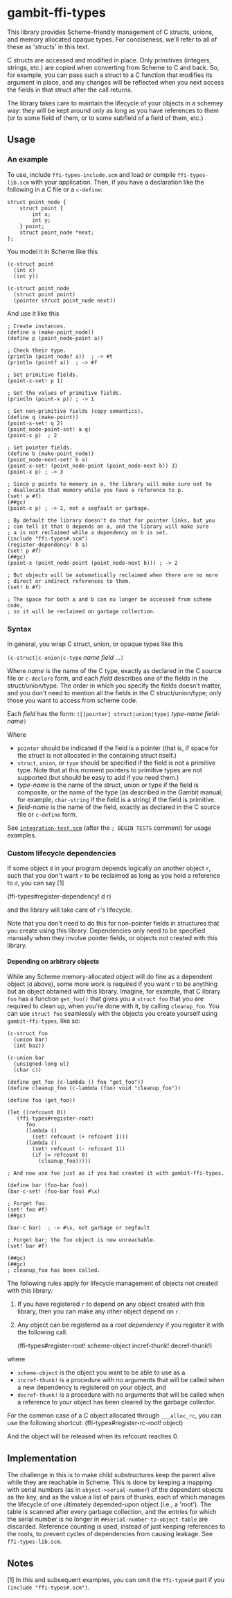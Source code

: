 gambit-ffi-types
================

This library provides Scheme-friendly management of C structs, unions, and memory allocated opaque types.  For conciseness, we'll refer to all of these as 'structs' in this text.

C structs are accessed and modified in place.  Only primitives (integers, strings, etc.) are copied when converting from Scheme to C and back.  So, for example, you can pass such a struct to a C function that modifies its argument in place, and any changes will be reflected when you next access the fields in that struct after the call returns.

The library takes care to maintain the lifecycle of your objects in a schemey way: they will be kept around only as long as you have references to them (or to some field of them, or to some subfield of a field of them, etc.)

## Usage

### An example

To use, include `ffi-types-include.scm` and load or compile `ffi-types-lib.scm` with your application.  Then, if you have a declaration like the following in a C file or a `c-define`:

    struct point_node {
        struct point {
            int x;
            int y;
        } point;
        struct point_node *next;
    };

You model it in Scheme like this

    (c-struct point
      (int x)
      (int y))

    (c-struct point_node
      (struct point point)
      (pointer struct point_node next))

And use it like this

    ; Create instances.
    (define a (make-point_node))
    (define p (point_node-point a))

    ; Check their type.
    (println (point_node? a))  ; -> #t
    (println (point? a))  ; -> #f

    ; Set primitive fields.
    (point-x-set! p 1)

    ; Get the values of primitive fields.
    (println (point-x p)) ; -> 1

    ; Set non-primitive fields (copy semantics).
    (define q (make-point))
    (point-x-set! q 2)
    (point_node-point-set! a q)
    (point-x p)  ; 2

    ; Set pointer fields.
    (define b (make-point_node))
    (point_node-next-set! b a)
    (point-x-set! (point_node-point (point_node-next b)) 3)
    (point-x p) ; -> 3

    ; Since p points to memory in a, the library will make sure not to
    ; deallocate that memory while you have a reference to p.
    (set! a #f)
    (##gc)
    (point-x p) ; -> 2, not a segfault or garbage.

    ; By default the library doesn't do that for pointer links, but you
    ; can tell it that b depends on a, and the library will make sure
    ; a is not reclaimed while a dependency on b is set.
    (include "ffi-types#.scm")
    (register-dependency! b a)
    (set! p #f)
    (##gc)
    (point-x (point_node-point (point_node-next b))) ; -> 2

    ; But objects will be automatically reclaimed when there are no more
    ; direct or indirect references to them.
    (set! b #f)

    ; The space for both a and b can no longer be accessed from scheme code,
    ; so it will be reclaimed on garbage collection.

### Syntax

In general, you wrap C struct, union, or opaque types like this

   `(c-struct|c-union|c-type` _name_ _field_ ...`)`

Where _name_ is the name of the C type, exactly as declared in the C source file or `c-declare` form, and each _field_ describes one of the fields in the struct/union/type.  The order in which you specify the fields doesn't matter, and you don't need to mention all the fields in the C struct/union/type; only those you want to access from scheme code.

Each _field_ has the form:
   `([[pointer] struct|union|type]` _type-name_ _field-name_`)`

Where
- `pointer` should be indicated if the field is a pointer (that is, if space for the struct is not allocated in the containing struct itself.)
- `struct`, `union`, or `type` should be specified if the field is not a primitive type.  Note that at this moment pointers to primitive types are not supported (but should be easy to add if you need them.)
- _type-name_ is the name of the struct, union or type if the field is composite, or the name of the type (as described in the Gambit manual; for example, `char-string` if the field is a string) if the field is primitive.
- _field-name_ is the name of the field, exactly as declared in the C source file or `c-define` form.

See [`integration-test.scm`](https://github.com/euccastro/gambit-ffi-types/blob/master/integration-test.scm) (after the `; BEGIN TESTS` comment) for usage examples.

### Custom lifecycle dependencies

If some object `d` in your program depends logically on another object `r`, such that you don't want `r` to be reclaimed as long as you hold a reference to `d`, you can say [1]

   (ffi-types#register-dependency! d r)

and the library will take care of `r`'s lifecycle.

Note that you don't need to do this for non-pointer fields in structures that you create using this library.  Dependencies only need to be specified manually when they involve pointer fields, or objects not created with this library.

#### Depending on arbitrary objects

While any Scheme memory-allocated object will do fine as a dependent object (`d` above), some more work is required if you want `r` to be anything but an object obtained with this library.  Imagine, for example, that C library `foo` has a function `get_foo()` that gives you a `struct foo` that you are required to clean up, when you're done with it, by calling `cleanup_foo`.  You can use `struct foo` seamlessly with the objects you create yourself using `gambit-ffi-types`, like so:

    (c-struct foo
      (union bar)
      (int baz))

    (c-union bar
      (unsigned-long ul)
      (char c))

    (define get_foo (c-lambda () foo "get_foo"))
    (define cleanup_foo (c-lambda (foo) void "cleanup_foo"))

    (define foo (get_foo))

    (let ((refcount 0))
       (ffi-types#register-root!
          foo
          (lambda ()
            (set! refcount (+ refcount 1)))
          (lambda ()
            (set! refcount (- refcount 1))
            (if (= refcount 0)
              (cleanup_foo)))))

    ; And now use foo just as if you had created it with gambit-ffi-types.
    
    (define bar (foo-bar foo))
    (bar-c-set! (foo-bar foo) #\x)
    
    ; Forget foo.
    (set! foo #f)
    (##gc)

    (bar-c bar)  ; -> #\x, not garbage or segfault

    ; Forget bar; the foo object is now unreachable.
    (set! bar #f)

    (##gc)
    (##gc)
    ; cleanup_foo has been called.

The following rules apply for lifecycle management of objects not created with this library:

1. If you have registered `r` to depend on any object created with this library, then you can make any other object depend on `r`.

2. Any object can be registered as a _root dependency_ if you register it with the following call.

    (ffi-types#register-root! scheme-object incref-thunk! decref-thunk!)

where
- `scheme-object` is the object you want to be able to use as a.
- `incref-thunk!` is a procedure with no arguments that will be called when a new dependency is registered on your object, and
- `decref-thunk!` is a procedure with no arguments that will be called when a reference to your object has been cleared by the garbage collector.

For the common case of a C object allocated through `___alloc_rc`, you can use the following shortcut:
    (ffi-types#register-rc-root! object)

And the object will be released when its refcount reaches 0.

## Implementation

The challenge in this is to make child substructures keep the parent alive while they are reachable in Scheme.  This is done by keeping a mapping with serial numbers (as in `object->serial-number`) of the dependent objects as the key, and as the value a list of pairs of thunks, each of which manages the lifecycle of one ultimately depended-upon object (i.e., a 'root').  The table is scanned after every garbage collection, and the entries for which the serial number is no longer in `##serial-number-to-object-table` are discarded.  Reference counting is used, instead of just keeping references to the roots, to prevent cycles of dependencies from causing leakage.  See `ffi-types-lib.scm`.


## Notes

[1] In this and subsequent examples, you can omit the `ffi-types#` part if you `(include "ffi-types#.scm")`.
